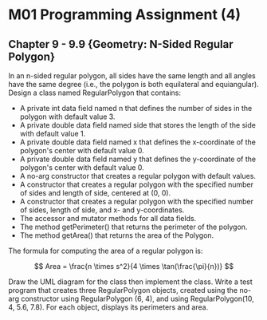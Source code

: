 # M01 Programming Assignment (4)
## Chapter 9 - 9.9 {Geometry: N-Sided Regular Polygon}
In an n-sided regular polygon, all sides have the same length and all angles have the same degree (i.e., the polygon is both equilateral and equiangular). Design a class named RegularPolygon that contains:

- A private int data field named n that defines the number of sides in the polygon with default value 3.
- A private double data field named side that stores the length of the side with default value 1.
- A private double data field named x that defines the x-coordinate of the polygon's center with default value 0.
- A private double data field named y that defines the y-coordinate of the polygon's center with default value 0.
- A no-arg constructor that creates a regular polygon with default values.
- A constructor that creates a regular polygon with the specified number of sides and length of side, centered at (0, 0).
- A constructor that creates a regular polygon with the specified number of sides, length of side, and x- and y-coordinates.
- The accessor and mutator methods for all data fields.
- The method getPerimeter() that returns the perimeter of the polygon.
- The method getArea() that returns the area of the Polygon.

The formula for computing the area of a regular polygon is:

$$
Area = \frac{n \times s^2}{4 \times \tan(\frac{\pi}{n})}
$$

Draw the UML diagram for the class then implement the class. Write a test program that creates three RegularPolygon objects, created using the no-arg constructor using RegularPolygon (6, 4), and using RegularPolygon(10, 4, 5.6, 7.8). For each object, displays its perimeters and area.